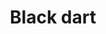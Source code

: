 ---
layout: item
title: Black dart
item-id: 3093
datatable: true
id: 3093
name: "Black dart"
members: true
lowalch: 0
highalch: 0
examine: "A deadly throwing dart with a black tip."
monsters:
  - id: 4088
    name: "Soldier"
    members: true
    combat_level: 48
    wiki_url: "https://oldschool.runescape.wiki/w/Soldier_(Burthorpe)"
    drops:
      - quantity: "6"
        rarity: 0.078125
    image: "https://oldschool.runescape.wiki/images/thumb/c/c2/Soldier_%28Burthorpe%29.png/120px-Soldier_%28Burthorpe%29.png?578f3"
---
